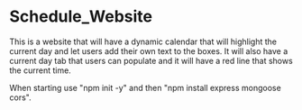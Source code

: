 # Schedule_Website
This is a website that will have a dynamic calendar that will highlight the current day and let users add their own text to the boxes. It will also have a current day tab that users can populate and it will have a red line that shows the current time. 

When starting use "npm init -y" and then "npm install express mongoose cors".